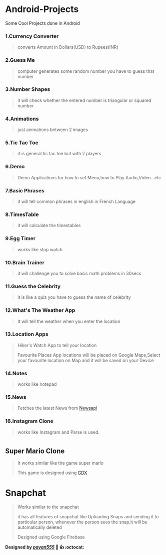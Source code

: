 # Android-Projects
Some Cool Projects done in Android 

### 1.Currency Converter 
   >
   > converts Amount in Dollars(USD) to Rupees(INR)
### 2.Guess Me
   >
   > computer generates some random number you have to guess that number
### 3.Number Shapes
   >
   > it will check whether the entered number is triangular or squared number
### 4.Animations
   >
   > just animations between 2 images 
### 5.Tic Tac Toe
   >
   > it is general tic tac toe but with 2 players 
### 6.Demo
   >
   >Demo Applications for how to set Menu,how to Play Audio,Video...etc
### 7.Basic Phrases
   >
   >it will tell common phrases in english in French Language
### 8.TimesTable
   > it will calculate the timestables
### 9.Egg Timer
   >
   >works like stop watch
### 10.Brain Trainer
   >
   > it will challenge you to solve basic math problems in 30secs
### 11.Guess the Celebrity
   >
   >it is like a quiz you have to guess the name of celebrity
   
### 12.What's The Weather App
   >
   > It will tell the weather when you enter the location
### 13.Location Apps
   > 
   > Hiker's Watch App to tell your location
   >
   >
   > Favourite Places App locations will be placed on Google Maps,Select your favourite location on Map and it will be saved on your Device
### 14.Notes
   > 
   > works like notepad
### 15.News
   > 
   > Fetches the latest News from [Newsapi](https://newsapi.org)
### 16.Instagram Clone
   >
   > works like Instagram and Parse is used.

#

## Super Mario Clone
   >
   > It works similar like the game super mario 
   >
   >
   > This game is designed using [GDX](https://libgdx.badlogicgames.com)
# Snapchat
   > 
   > Works similar to the snapchat
   >
   >
   > it has all features of snapchat like Uploading Snaps and sending it to particular person,
   whenever the person sees the snap,it will be automatically deleted
   >
   >
   > Designed using Google Firebase



**Designed by _[pavan555](https://github.com/pavan555)_ :metal: :+1: 
:octocat:**
